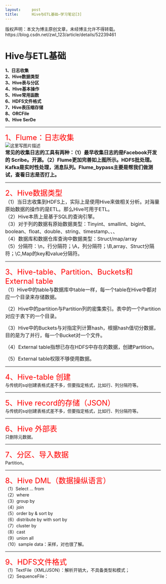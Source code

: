 ```yaml
---
layout:     post
title:      Hive与ETL基础—学习笔记[3]
---
```

<div id="article_content" class="article_content clearfix csdn-tracking-statistics" data-pid="blog" data-mod="popu_307" data-dsm="post">
								<div class="article-copyright">
					版权声明：本文为博主原创文章，未经博主允许不得转载。					https://blog.csdn.net/zwl_123/article/details/52239461				</div>
								            <div id="content_views" class="markdown_views prism-atom-one-dark">
							<!-- flowchart 箭头图标 勿删 -->
							<svg xmlns="http://www.w3.org/2000/svg" style="display: none;"><path stroke-linecap="round" d="M5,0 0,2.5 5,5z" id="raphael-marker-block" style="-webkit-tap-highlight-color: rgba(0, 0, 0, 0);"></path></svg>
							<h1 id="hive与etl基础"><strong>Hive与ETL基础</strong></h1>

<p><strong>1、日志收集</strong> <br>
<strong>2、Hive数据类型</strong> <br>
<strong>3、Hive表与分区</strong> <br>
<strong>4、Hive基本操作</strong> <br>
<strong>5、Hive常用函数</strong> <br>
<strong>6、HDFS文件格式</strong> <br>
<strong>7、Hive表压缩存储</strong> <br>
<strong>8、ORCFile</strong> <br>
<strong>9、Hive SerDe</strong></p>

<hr>

<p><font color="red" size="5">1、Flume：日志收集</font> <br>
<img src="https://img-blog.csdn.net/20160818145419932" alt="这里写图片描述" title=""> <br>
<font size="3"><strong>常见的收集日志的工具有两种：（1）最早收集日志的是Facebook开发的 Scribe。开源。（2）Flume更加完善如上图所示。HDFS批处理。Kafka是实时性处理，消息队列。Flume_bypass主要是帮我们做测试，查看日志是否打上。</strong></font></p>

<hr>

<p><font color="red" size="5">2、Hive数据类型</font> <br>
<font size="3">（1）当日志收集到HDFS上，实际上是使用Hive来做相关分析。对海量原始数据的操作的是ETL。那么Hive可用于ETL。 <br>
（2）Hive本质上是基于SQL的查询引擎。 <br>
（3）对于列的数据有原始数据类型：Tinyint、smallint、bigint、boolean、float、double、string、timestamp、、、 <br>
（4）数据库和数据仓库查询中数据类型：Struct/map/array <br>
（5）分隔符：\n，行分隔符；\A，列分隔符；\B,array、Struct分隔符；\C,Map的key和value分隔符。</font></p>

<hr>

<p><font color="red" size="5">3、Hive-table、Partition、Buckets和External table</font> <br>
<font size="3">（1）Hive中的table与数据库中table一样，每一个table在Hive中都对应一个目录来存储数据。</font></p>

<p><font size="3">（2）Hive中的partition与Partition列的密集索引。表中的一个Partition对应于表下的一个目录。</font></p>

<p><font size="3">（3）Hive中的Buckets与对指定列计算hash，根据hash值切分数据，目的是为了并行，每一个Bucket对一个文件。</font></p>

<p><font size="3">（4）External table指想已存在HDFS中存在的数据，创建Partition。</font></p>

<p><font size="3">（5）External table权限不够使用数据。</font></p>

<hr>

<p><font color="red" size="5">4、Hive-table 创建</font> <br>
与传统的sql创建表格式差不多，但要指定格式，比如行、列分隔符等。</p>

<hr>

<p><font color="red" size="5">5、Hive record的存储（JSON）</font> <br>
与传统的sql创建表格式差不多，但要指定格式，比如行、列分隔符等。</p>

<hr>

<p><font color="red" size="5">6、Hive 外部表</font> <br>
只删除元数据。</p>

<hr>

<p><font color="red" size="5">7、分区、导入数据</font> <br>
Partition。</p>

<hr>

<p><font color="red" size="5">8、Hive DML（数据操纵语言）</font> <br>
（1）Select  … from <br>
（2）where <br>
（3）group by <br>
（4）join <br>
（5）order by &amp; sort by <br>
（6）distribute by with sort by <br>
（7）cluster by <br>
（8）cast <br>
（9）union all <br>
（10）sample data：采样，对也很了解。</p>

<hr>

<p><font color="red" size="5">9、HDFS文件格式</font> <br>
（1）TextFile（XML/JSON）：解析开销大，不具备类型和模式； <br>
（2）SequenceFile：</p>            </div>
						<link href="https://csdnimg.cn/release/phoenix/mdeditor/markdown_views-9e5741c4b9.css" rel="stylesheet">
                </div>